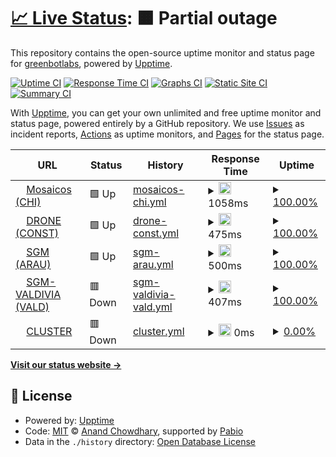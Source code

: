 # [📈 Live Status](https://greenbotlabs.github.io/odm_server_status): <!--live status--> **🟧 Partial outage**

This repository contains the open-source uptime monitor and status page for [greenbotlabs](https://greenbotlabs.github.io/odm_server_status), powered by [Upptime](https://github.com/upptime/upptime).

[![Uptime CI](https://github.com/greenbotlabs/odm_server_status/workflows/Uptime%20CI/badge.svg)](https://github.com/greenbotlabs/odm_server_status/actions?query=workflow%3A%22Uptime+CI%22)
[![Response Time CI](https://github.com/greenbotlabs/odm_server_status/workflows/Response%20Time%20CI/badge.svg)](https://github.com/greenbotlabs/odm_server_status/actions?query=workflow%3A%22Response+Time+CI%22)
[![Graphs CI](https://github.com/greenbotlabs/odm_server_status/workflows/Graphs%20CI/badge.svg)](https://github.com/greenbotlabs/odm_server_status/actions?query=workflow%3A%22Graphs+CI%22)
[![Static Site CI](https://github.com/greenbotlabs/odm_server_status/workflows/Static%20Site%20CI/badge.svg)](https://github.com/greenbotlabs/odm_server_status/actions?query=workflow%3A%22Static+Site+CI%22)
[![Summary CI](https://github.com/greenbotlabs/odm_server_status/workflows/Summary%20CI/badge.svg)](https://github.com/greenbotlabs/odm_server_status/actions?query=workflow%3A%22Summary+CI%22)

With [Upptime](https://upptime.js.org), you can get your own unlimited and free uptime monitor and status page, powered entirely by a GitHub repository. We use [Issues](https://github.com/greenbotlabs/odm_server_status/issues) as incident reports, [Actions](https://github.com/greenbotlabs/odm_server_status/actions) as uptime monitors, and [Pages](https://greenbotlabs.github.io/odm_server_status) for the status page.

<!--start: status pages-->
<!-- This summary is generated by Upptime (https://github.com/upptime/upptime) -->
<!-- Do not edit this manually, your changes will be overwritten -->
<!-- prettier-ignore -->
| URL | Status | History | Response Time | Uptime |
| --- | ------ | ------- | ------------- | ------ |
| <img alt="" src="https://icons.duckduckgo.com/ip3/mosaicos.bosquedigital.cl.ico" height="13"> [Mosaicos (CHI)](https://mosaicos.bosquedigital.cl) | 🟩 Up | [mosaicos-chi.yml](https://github.com/greenbotlabs/odm_servers_status/commits/HEAD/history/mosaicos-chi.yml) | <details><summary><img alt="Response time graph" src="./graphs/mosaicos-chi/response-time-week.png" height="20"> 1058ms</summary><br><a href="https://greenbotlabs.github.io/odm_server_status/history/mosaicos-chi"><img alt="Response time 427" src="https://img.shields.io/endpoint?url=https%3A%2F%2Fraw.githubusercontent.com%2Fgreenbotlabs%2Fodm_servers_status%2FHEAD%2Fapi%2Fmosaicos-chi%2Fresponse-time.json"></a><br><a href="https://greenbotlabs.github.io/odm_server_status/history/mosaicos-chi"><img alt="24-hour response time 5163" src="https://img.shields.io/endpoint?url=https%3A%2F%2Fraw.githubusercontent.com%2Fgreenbotlabs%2Fodm_servers_status%2FHEAD%2Fapi%2Fmosaicos-chi%2Fresponse-time-day.json"></a><br><a href="https://greenbotlabs.github.io/odm_server_status/history/mosaicos-chi"><img alt="7-day response time 1058" src="https://img.shields.io/endpoint?url=https%3A%2F%2Fraw.githubusercontent.com%2Fgreenbotlabs%2Fodm_servers_status%2FHEAD%2Fapi%2Fmosaicos-chi%2Fresponse-time-week.json"></a><br><a href="https://greenbotlabs.github.io/odm_server_status/history/mosaicos-chi"><img alt="30-day response time 488" src="https://img.shields.io/endpoint?url=https%3A%2F%2Fraw.githubusercontent.com%2Fgreenbotlabs%2Fodm_servers_status%2FHEAD%2Fapi%2Fmosaicos-chi%2Fresponse-time-month.json"></a><br><a href="https://greenbotlabs.github.io/odm_server_status/history/mosaicos-chi"><img alt="1-year response time 427" src="https://img.shields.io/endpoint?url=https%3A%2F%2Fraw.githubusercontent.com%2Fgreenbotlabs%2Fodm_servers_status%2FHEAD%2Fapi%2Fmosaicos-chi%2Fresponse-time-year.json"></a></details> | <details><summary><a href="https://greenbotlabs.github.io/odm_server_status/history/mosaicos-chi">100.00%</a></summary><a href="https://greenbotlabs.github.io/odm_server_status/history/mosaicos-chi"><img alt="All-time uptime 94.79%" src="https://img.shields.io/endpoint?url=https%3A%2F%2Fraw.githubusercontent.com%2Fgreenbotlabs%2Fodm_servers_status%2FHEAD%2Fapi%2Fmosaicos-chi%2Fuptime.json"></a><br><a href="https://greenbotlabs.github.io/odm_server_status/history/mosaicos-chi"><img alt="24-hour uptime 100.00%" src="https://img.shields.io/endpoint?url=https%3A%2F%2Fraw.githubusercontent.com%2Fgreenbotlabs%2Fodm_servers_status%2FHEAD%2Fapi%2Fmosaicos-chi%2Fuptime-day.json"></a><br><a href="https://greenbotlabs.github.io/odm_server_status/history/mosaicos-chi"><img alt="7-day uptime 100.00%" src="https://img.shields.io/endpoint?url=https%3A%2F%2Fraw.githubusercontent.com%2Fgreenbotlabs%2Fodm_servers_status%2FHEAD%2Fapi%2Fmosaicos-chi%2Fuptime-week.json"></a><br><a href="https://greenbotlabs.github.io/odm_server_status/history/mosaicos-chi"><img alt="30-day uptime 98.68%" src="https://img.shields.io/endpoint?url=https%3A%2F%2Fraw.githubusercontent.com%2Fgreenbotlabs%2Fodm_servers_status%2FHEAD%2Fapi%2Fmosaicos-chi%2Fuptime-month.json"></a><br><a href="https://greenbotlabs.github.io/odm_server_status/history/mosaicos-chi"><img alt="1-year uptime 94.79%" src="https://img.shields.io/endpoint?url=https%3A%2F%2Fraw.githubusercontent.com%2Fgreenbotlabs%2Fodm_servers_status%2FHEAD%2Fapi%2Fmosaicos-chi%2Fuptime-year.json"></a></details>
| <img alt="" src="https://icons.duckduckgo.com/ip3/drone.bosquedigital.cl.ico" height="13"> [DRONE (CONST)](https://drone.bosquedigital.cl) | 🟩 Up | [drone-const.yml](https://github.com/greenbotlabs/odm_servers_status/commits/HEAD/history/drone-const.yml) | <details><summary><img alt="Response time graph" src="./graphs/drone-const/response-time-week.png" height="20"> 475ms</summary><br><a href="https://greenbotlabs.github.io/odm_server_status/history/drone-const"><img alt="Response time 473" src="https://img.shields.io/endpoint?url=https%3A%2F%2Fraw.githubusercontent.com%2Fgreenbotlabs%2Fodm_servers_status%2FHEAD%2Fapi%2Fdrone-const%2Fresponse-time.json"></a><br><a href="https://greenbotlabs.github.io/odm_server_status/history/drone-const"><img alt="24-hour response time 610" src="https://img.shields.io/endpoint?url=https%3A%2F%2Fraw.githubusercontent.com%2Fgreenbotlabs%2Fodm_servers_status%2FHEAD%2Fapi%2Fdrone-const%2Fresponse-time-day.json"></a><br><a href="https://greenbotlabs.github.io/odm_server_status/history/drone-const"><img alt="7-day response time 475" src="https://img.shields.io/endpoint?url=https%3A%2F%2Fraw.githubusercontent.com%2Fgreenbotlabs%2Fodm_servers_status%2FHEAD%2Fapi%2Fdrone-const%2Fresponse-time-week.json"></a><br><a href="https://greenbotlabs.github.io/odm_server_status/history/drone-const"><img alt="30-day response time 494" src="https://img.shields.io/endpoint?url=https%3A%2F%2Fraw.githubusercontent.com%2Fgreenbotlabs%2Fodm_servers_status%2FHEAD%2Fapi%2Fdrone-const%2Fresponse-time-month.json"></a><br><a href="https://greenbotlabs.github.io/odm_server_status/history/drone-const"><img alt="1-year response time 473" src="https://img.shields.io/endpoint?url=https%3A%2F%2Fraw.githubusercontent.com%2Fgreenbotlabs%2Fodm_servers_status%2FHEAD%2Fapi%2Fdrone-const%2Fresponse-time-year.json"></a></details> | <details><summary><a href="https://greenbotlabs.github.io/odm_server_status/history/drone-const">100.00%</a></summary><a href="https://greenbotlabs.github.io/odm_server_status/history/drone-const"><img alt="All-time uptime 100.00%" src="https://img.shields.io/endpoint?url=https%3A%2F%2Fraw.githubusercontent.com%2Fgreenbotlabs%2Fodm_servers_status%2FHEAD%2Fapi%2Fdrone-const%2Fuptime.json"></a><br><a href="https://greenbotlabs.github.io/odm_server_status/history/drone-const"><img alt="24-hour uptime 100.00%" src="https://img.shields.io/endpoint?url=https%3A%2F%2Fraw.githubusercontent.com%2Fgreenbotlabs%2Fodm_servers_status%2FHEAD%2Fapi%2Fdrone-const%2Fuptime-day.json"></a><br><a href="https://greenbotlabs.github.io/odm_server_status/history/drone-const"><img alt="7-day uptime 100.00%" src="https://img.shields.io/endpoint?url=https%3A%2F%2Fraw.githubusercontent.com%2Fgreenbotlabs%2Fodm_servers_status%2FHEAD%2Fapi%2Fdrone-const%2Fuptime-week.json"></a><br><a href="https://greenbotlabs.github.io/odm_server_status/history/drone-const"><img alt="30-day uptime 100.00%" src="https://img.shields.io/endpoint?url=https%3A%2F%2Fraw.githubusercontent.com%2Fgreenbotlabs%2Fodm_servers_status%2FHEAD%2Fapi%2Fdrone-const%2Fuptime-month.json"></a><br><a href="https://greenbotlabs.github.io/odm_server_status/history/drone-const"><img alt="1-year uptime 100.00%" src="https://img.shields.io/endpoint?url=https%3A%2F%2Fraw.githubusercontent.com%2Fgreenbotlabs%2Fodm_servers_status%2FHEAD%2Fapi%2Fdrone-const%2Fuptime-year.json"></a></details>
| <img alt="" src="https://icons.duckduckgo.com/ip3/sgm.bosquedigital.cl.ico" height="13"> [SGM (ARAU)](https://sgm.bosquedigital.cl) | 🟩 Up | [sgm-arau.yml](https://github.com/greenbotlabs/odm_servers_status/commits/HEAD/history/sgm-arau.yml) | <details><summary><img alt="Response time graph" src="./graphs/sgm-arau/response-time-week.png" height="20"> 500ms</summary><br><a href="https://greenbotlabs.github.io/odm_server_status/history/sgm-arau"><img alt="Response time 495" src="https://img.shields.io/endpoint?url=https%3A%2F%2Fraw.githubusercontent.com%2Fgreenbotlabs%2Fodm_servers_status%2FHEAD%2Fapi%2Fsgm-arau%2Fresponse-time.json"></a><br><a href="https://greenbotlabs.github.io/odm_server_status/history/sgm-arau"><img alt="24-hour response time 627" src="https://img.shields.io/endpoint?url=https%3A%2F%2Fraw.githubusercontent.com%2Fgreenbotlabs%2Fodm_servers_status%2FHEAD%2Fapi%2Fsgm-arau%2Fresponse-time-day.json"></a><br><a href="https://greenbotlabs.github.io/odm_server_status/history/sgm-arau"><img alt="7-day response time 500" src="https://img.shields.io/endpoint?url=https%3A%2F%2Fraw.githubusercontent.com%2Fgreenbotlabs%2Fodm_servers_status%2FHEAD%2Fapi%2Fsgm-arau%2Fresponse-time-week.json"></a><br><a href="https://greenbotlabs.github.io/odm_server_status/history/sgm-arau"><img alt="30-day response time 544" src="https://img.shields.io/endpoint?url=https%3A%2F%2Fraw.githubusercontent.com%2Fgreenbotlabs%2Fodm_servers_status%2FHEAD%2Fapi%2Fsgm-arau%2Fresponse-time-month.json"></a><br><a href="https://greenbotlabs.github.io/odm_server_status/history/sgm-arau"><img alt="1-year response time 495" src="https://img.shields.io/endpoint?url=https%3A%2F%2Fraw.githubusercontent.com%2Fgreenbotlabs%2Fodm_servers_status%2FHEAD%2Fapi%2Fsgm-arau%2Fresponse-time-year.json"></a></details> | <details><summary><a href="https://greenbotlabs.github.io/odm_server_status/history/sgm-arau">100.00%</a></summary><a href="https://greenbotlabs.github.io/odm_server_status/history/sgm-arau"><img alt="All-time uptime 99.93%" src="https://img.shields.io/endpoint?url=https%3A%2F%2Fraw.githubusercontent.com%2Fgreenbotlabs%2Fodm_servers_status%2FHEAD%2Fapi%2Fsgm-arau%2Fuptime.json"></a><br><a href="https://greenbotlabs.github.io/odm_server_status/history/sgm-arau"><img alt="24-hour uptime 100.00%" src="https://img.shields.io/endpoint?url=https%3A%2F%2Fraw.githubusercontent.com%2Fgreenbotlabs%2Fodm_servers_status%2FHEAD%2Fapi%2Fsgm-arau%2Fuptime-day.json"></a><br><a href="https://greenbotlabs.github.io/odm_server_status/history/sgm-arau"><img alt="7-day uptime 100.00%" src="https://img.shields.io/endpoint?url=https%3A%2F%2Fraw.githubusercontent.com%2Fgreenbotlabs%2Fodm_servers_status%2FHEAD%2Fapi%2Fsgm-arau%2Fuptime-week.json"></a><br><a href="https://greenbotlabs.github.io/odm_server_status/history/sgm-arau"><img alt="30-day uptime 100.00%" src="https://img.shields.io/endpoint?url=https%3A%2F%2Fraw.githubusercontent.com%2Fgreenbotlabs%2Fodm_servers_status%2FHEAD%2Fapi%2Fsgm-arau%2Fuptime-month.json"></a><br><a href="https://greenbotlabs.github.io/odm_server_status/history/sgm-arau"><img alt="1-year uptime 99.93%" src="https://img.shields.io/endpoint?url=https%3A%2F%2Fraw.githubusercontent.com%2Fgreenbotlabs%2Fodm_servers_status%2FHEAD%2Fapi%2Fsgm-arau%2Fuptime-year.json"></a></details>
| <img alt="" src="https://icons.duckduckgo.com/ip3/sgm-valdivia.bosquedigital.cl.ico" height="13"> [SGM-VALDIVIA (VALD)](https://sgm-valdivia.bosquedigital.cl) | 🟥 Down | [sgm-valdivia-vald.yml](https://github.com/greenbotlabs/odm_servers_status/commits/HEAD/history/sgm-valdivia-vald.yml) | <details><summary><img alt="Response time graph" src="./graphs/sgm-valdivia-vald/response-time-week.png" height="20"> 407ms</summary><br><a href="https://greenbotlabs.github.io/odm_server_status/history/sgm-valdivia-vald"><img alt="Response time 326" src="https://img.shields.io/endpoint?url=https%3A%2F%2Fraw.githubusercontent.com%2Fgreenbotlabs%2Fodm_servers_status%2FHEAD%2Fapi%2Fsgm-valdivia-vald%2Fresponse-time.json"></a><br><a href="https://greenbotlabs.github.io/odm_server_status/history/sgm-valdivia-vald"><img alt="24-hour response time 219" src="https://img.shields.io/endpoint?url=https%3A%2F%2Fraw.githubusercontent.com%2Fgreenbotlabs%2Fodm_servers_status%2FHEAD%2Fapi%2Fsgm-valdivia-vald%2Fresponse-time-day.json"></a><br><a href="https://greenbotlabs.github.io/odm_server_status/history/sgm-valdivia-vald"><img alt="7-day response time 407" src="https://img.shields.io/endpoint?url=https%3A%2F%2Fraw.githubusercontent.com%2Fgreenbotlabs%2Fodm_servers_status%2FHEAD%2Fapi%2Fsgm-valdivia-vald%2Fresponse-time-week.json"></a><br><a href="https://greenbotlabs.github.io/odm_server_status/history/sgm-valdivia-vald"><img alt="30-day response time 303" src="https://img.shields.io/endpoint?url=https%3A%2F%2Fraw.githubusercontent.com%2Fgreenbotlabs%2Fodm_servers_status%2FHEAD%2Fapi%2Fsgm-valdivia-vald%2Fresponse-time-month.json"></a><br><a href="https://greenbotlabs.github.io/odm_server_status/history/sgm-valdivia-vald"><img alt="1-year response time 326" src="https://img.shields.io/endpoint?url=https%3A%2F%2Fraw.githubusercontent.com%2Fgreenbotlabs%2Fodm_servers_status%2FHEAD%2Fapi%2Fsgm-valdivia-vald%2Fresponse-time-year.json"></a></details> | <details><summary><a href="https://greenbotlabs.github.io/odm_server_status/history/sgm-valdivia-vald">100.00%</a></summary><a href="https://greenbotlabs.github.io/odm_server_status/history/sgm-valdivia-vald"><img alt="All-time uptime 100.00%" src="https://img.shields.io/endpoint?url=https%3A%2F%2Fraw.githubusercontent.com%2Fgreenbotlabs%2Fodm_servers_status%2FHEAD%2Fapi%2Fsgm-valdivia-vald%2Fuptime.json"></a><br><a href="https://greenbotlabs.github.io/odm_server_status/history/sgm-valdivia-vald"><img alt="24-hour uptime 100.00%" src="https://img.shields.io/endpoint?url=https%3A%2F%2Fraw.githubusercontent.com%2Fgreenbotlabs%2Fodm_servers_status%2FHEAD%2Fapi%2Fsgm-valdivia-vald%2Fuptime-day.json"></a><br><a href="https://greenbotlabs.github.io/odm_server_status/history/sgm-valdivia-vald"><img alt="7-day uptime 100.00%" src="https://img.shields.io/endpoint?url=https%3A%2F%2Fraw.githubusercontent.com%2Fgreenbotlabs%2Fodm_servers_status%2FHEAD%2Fapi%2Fsgm-valdivia-vald%2Fuptime-week.json"></a><br><a href="https://greenbotlabs.github.io/odm_server_status/history/sgm-valdivia-vald"><img alt="30-day uptime 100.00%" src="https://img.shields.io/endpoint?url=https%3A%2F%2Fraw.githubusercontent.com%2Fgreenbotlabs%2Fodm_servers_status%2FHEAD%2Fapi%2Fsgm-valdivia-vald%2Fuptime-month.json"></a><br><a href="https://greenbotlabs.github.io/odm_server_status/history/sgm-valdivia-vald"><img alt="1-year uptime 100.00%" src="https://img.shields.io/endpoint?url=https%3A%2F%2Fraw.githubusercontent.com%2Fgreenbotlabs%2Fodm_servers_status%2FHEAD%2Fapi%2Fsgm-valdivia-vald%2Fuptime-year.json"></a></details>
| <img alt="" src="https://icons.duckduckgo.com/ip3/cluster.bosquedigital.cl.ico" height="13"> [CLUSTER](http://cluster.bosquedigital.cl) | 🟥 Down | [cluster.yml](https://github.com/greenbotlabs/odm_servers_status/commits/HEAD/history/cluster.yml) | <details><summary><img alt="Response time graph" src="./graphs/cluster/response-time-week.png" height="20"> 0ms</summary><br><a href="https://greenbotlabs.github.io/odm_server_status/history/cluster"><img alt="Response time 0" src="https://img.shields.io/endpoint?url=https%3A%2F%2Fraw.githubusercontent.com%2Fgreenbotlabs%2Fodm_servers_status%2FHEAD%2Fapi%2Fcluster%2Fresponse-time.json"></a><br><a href="https://greenbotlabs.github.io/odm_server_status/history/cluster"><img alt="24-hour response time 0" src="https://img.shields.io/endpoint?url=https%3A%2F%2Fraw.githubusercontent.com%2Fgreenbotlabs%2Fodm_servers_status%2FHEAD%2Fapi%2Fcluster%2Fresponse-time-day.json"></a><br><a href="https://greenbotlabs.github.io/odm_server_status/history/cluster"><img alt="7-day response time 0" src="https://img.shields.io/endpoint?url=https%3A%2F%2Fraw.githubusercontent.com%2Fgreenbotlabs%2Fodm_servers_status%2FHEAD%2Fapi%2Fcluster%2Fresponse-time-week.json"></a><br><a href="https://greenbotlabs.github.io/odm_server_status/history/cluster"><img alt="30-day response time 0" src="https://img.shields.io/endpoint?url=https%3A%2F%2Fraw.githubusercontent.com%2Fgreenbotlabs%2Fodm_servers_status%2FHEAD%2Fapi%2Fcluster%2Fresponse-time-month.json"></a><br><a href="https://greenbotlabs.github.io/odm_server_status/history/cluster"><img alt="1-year response time 0" src="https://img.shields.io/endpoint?url=https%3A%2F%2Fraw.githubusercontent.com%2Fgreenbotlabs%2Fodm_servers_status%2FHEAD%2Fapi%2Fcluster%2Fresponse-time-year.json"></a></details> | <details><summary><a href="https://greenbotlabs.github.io/odm_server_status/history/cluster">0.00%</a></summary><a href="https://greenbotlabs.github.io/odm_server_status/history/cluster"><img alt="All-time uptime 0.00%" src="https://img.shields.io/endpoint?url=https%3A%2F%2Fraw.githubusercontent.com%2Fgreenbotlabs%2Fodm_servers_status%2FHEAD%2Fapi%2Fcluster%2Fuptime.json"></a><br><a href="https://greenbotlabs.github.io/odm_server_status/history/cluster"><img alt="24-hour uptime 0.00%" src="https://img.shields.io/endpoint?url=https%3A%2F%2Fraw.githubusercontent.com%2Fgreenbotlabs%2Fodm_servers_status%2FHEAD%2Fapi%2Fcluster%2Fuptime-day.json"></a><br><a href="https://greenbotlabs.github.io/odm_server_status/history/cluster"><img alt="7-day uptime 0.00%" src="https://img.shields.io/endpoint?url=https%3A%2F%2Fraw.githubusercontent.com%2Fgreenbotlabs%2Fodm_servers_status%2FHEAD%2Fapi%2Fcluster%2Fuptime-week.json"></a><br><a href="https://greenbotlabs.github.io/odm_server_status/history/cluster"><img alt="30-day uptime 0.00%" src="https://img.shields.io/endpoint?url=https%3A%2F%2Fraw.githubusercontent.com%2Fgreenbotlabs%2Fodm_servers_status%2FHEAD%2Fapi%2Fcluster%2Fuptime-month.json"></a><br><a href="https://greenbotlabs.github.io/odm_server_status/history/cluster"><img alt="1-year uptime 0.00%" src="https://img.shields.io/endpoint?url=https%3A%2F%2Fraw.githubusercontent.com%2Fgreenbotlabs%2Fodm_servers_status%2FHEAD%2Fapi%2Fcluster%2Fuptime-year.json"></a></details>

<!--end: status pages-->

[**Visit our status website →**](https://greenbotlabs.github.io/odm_server_status)

## 📄 License

- Powered by: [Upptime](https://github.com/upptime/upptime)
- Code: [MIT](./LICENSE) © [Anand Chowdhary](https://anandchowdhary.com), supported by [Pabio](https://pabio.com)
- Data in the `./history` directory: [Open Database License](https://opendatacommons.org/licenses/odbl/1-0/)
